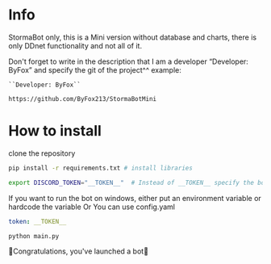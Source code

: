 # Info

StormaBot only, this is a Mini version without database and charts, there is only DDnet functionality and not all of it.

Don't forget to write in the description that I am a developer “Developer: ByFox” and specify the git of the project^^
example:
```
``Developer: ByFox``

https://github.com/ByFox213/StormaBotMini
```
# How to install

clone the repository
```bash
pip install -r requirements.txt # install libraries
```

```bash
export DISCORD_TOKEN="__TOKEN__"  # Instead of __TOKEN__ specify the bot token (linux).
```
If you want to run the bot on windows, either put an environment variable or hardcode the variable Or You can use config.yaml
```yaml
token: __TOKEN__
```

```bash
python main.py
```
🎉Congratulations, you've launched a bot🎉
